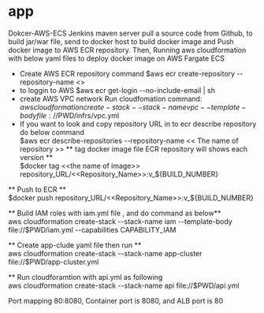 # app
Dokcer-AWS-ECS
Jenkins maven server pull a source code from Github, to build jar/war file,  send to docker host to build docker image and 
Push docker image to AWS ECR repository.
Then, Running aws cloudformation with below yaml files to deploy docker image on AWS Fargate ECS 

* Create AWS ECR repository command
  $aws  ecr create-repository  --repository-name  <<he name of repository>>
* to loggin to AWS 
  $aws  ecr  get-login  --no-include-email  |  sh 
* create AWS VPC network Run cloudfomation command:    
   $aws cloudformation create-stack --stack-name vpc --template-body file://$PWD/infrs/vpc.yml
* If you want to look and copy repository URL in to ecr describe repository do below command        
  $aws  ecr  describe-repositories  --repository-name  << The name of repository >>
** tag docker image file ECR repository will shows each version **                        
  $docker  tag <<the name of image>>   repository_URL/<<Repository_Name>>:v_${BUILD_NUMBER}
  
** Push to ECR **                                        
  $docker push repository_URL/<<Repository_Name>>:v_${BUILD_NUMBER}
  
** Build IAM roles with iam.yml file , and do command as below**                                
  aws cloudformation create-stack --stack-name iam --template-body file://$PWD/iam.yml --capabilities  CAPABILITY_IAM
  
** Create app-clude yaml file then run **                      
  aws cloudformation create-stack --stack-name  app-cluster  file://$PWD/app-cluster.yml

** Run cloudforamtion with api.yml as following                            
  aws cloudformation create-stack --stack-name api file://$PWD/api.yml
  
Port mapping 80:8080, Container port is 8080, and ALB port is 80
